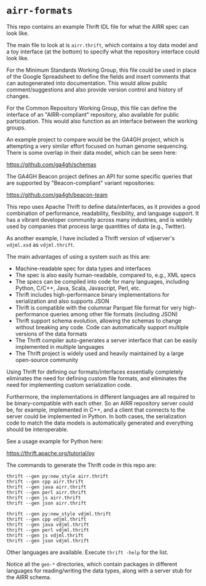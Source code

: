 `airr-formats`
==============

This repo contains an example Thrift IDL file for what the AIRR spec can look
like.

The main file to look at is `airr.thrift`, which contains a toy data model and
a toy interface (at the bottom) to specify what the repository interface could
look like.

For the Minimum Standards Working Group, this file could be used in place of
the Google Spreadsheet to define the fields and insert comments that can
autogenerated into documentation.  This would allow public comment/suggestions
and also provide version control and history of changes.

For the Common Repository Working Group, this file can define the interface of
an "AIRR-compliant" repository, also available for public participation.  This
would also function as an interface between the working groups.

An example project to compare would be the GA4GH project, which is attempting a
very similar effort focused on human genome sequencing.  There is some overlap
in their data model, which can be seen here:

https://github.com/ga4gh/schemas

The GA4GH Beacon project defines an API for some specific queries that are
supported by "Beacon-compliant" variant repositories:

https://github.com/ga4gh/beacon-team

This repo uses Apache Thrift to define data/interfaces, as it provides a good
combination of performance, readability, flexibility, and language support.  It
has a vibrant developer community across many industries, and is widely used by
companies that process large quantities of data (e.g., Twitter).

As another example, I have included a Thrift version of vdjserver's `vdjml.xsd`
as `vdjml.thrift`.

The main advantages of using a system such as this are:

* Machine-readable spec for data types and interfaces
* The spec is also easily human-readable, compared to, e.g., XML specs
* The specs can be compiled into code for many languages, including Python,
  C/C++, Java, Scala, Javascript, Perl, etc.
* Thrift includes high-performance binary implementations for serialization
  and also supports JSON
* Thrift is compatible with the columnar Parquet file format for very
  high-performance queries among other file formats (including JSON)
* Thrift support schema evolution, allowing the schemas to change without
  breaking any code.  Code can automatically support multiple versions of the
  data formats
* The Thrift compiler auto-generates a server interface that can be easily
  implemented in multiple languages
* The Thrift project is widely used and heavily maintained by a large
  open-source community

Using Thrift for defining our formats/interfaces essentially completely
eliminates the need for defining custom file formats, and eliminates the need
for implementing custom serialization code.

Furthermore, the implementations in different languages are all required to be
binary-compatible with each other.  So an AIRR repository server could be, for
example, implemented in C++, and a client that connects to the server could be
implemented in Python.  In both cases, the serialization code to match the data
models is automatically generated and everything should be interoperable.

See a usage example for Python here:

https://thrift.apache.org/tutorial/py

The commands to generate the Thrift code in this repo are:

```
thrift --gen py:new_style airr.thrift
thrift --gen cpp airr.thrift
thrift --gen java airr.thrift
thrift --gen perl airr.thrift
thrift --gen js airr.thrift
thrift --gen json airr.thrift

thrift --gen py:new_style vdjml.thrift
thrift --gen cpp vdjml.thrift
thrift --gen java vdjml.thrift
thrift --gen perl vdjml.thrift
thrift --gen js vdjml.thrift
thrift --gen json vdjml.thrift
```

Other languages are available.  Execute `thrift -help` for the list.

Notice all the `gen-*` directories, which contain packages in different
languages for reading/writing the data types, along with a server stub for the
AIRR schema.
